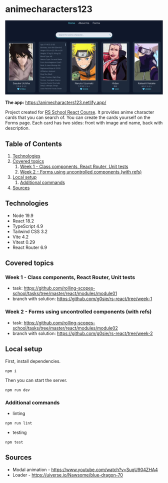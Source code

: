 # animecharacters123

![Screenshot of the app](./screenshot.png)

**The app:** https://animecharacters123.netlify.app/

Project created for [RS School React Course](https://rs.school/react/). It provides anime character cards that you can search of. You can create the cards yourself on the Forms page. Each card has two sides: front with image and name, back with description.

## Table of Contents

1. [Technologies](#technologies)
2. [Covered topics](#covered-topics)
   1. [Week 1 - Class components, React Router, Unit tests](#week-1---class-components-react-router-unit-tests)
   1. [Week 2 - Forms using uncontrolled components (with refs)](#week-2---forms-using-uncontrolled-components-with-refs)
3. [Local setup](#local-setup)
   1. [Additional commands](#additional-commands)
4. [Sources](#sources)

## Technologies

- Node 19.9
- React 18.2
- TypeScript 4.9
- Tailwind CSS 3.2
- Vite 4.2
- Vitest 0.29
- React Router 6.9

## Covered topics

### Week 1 - Class components, React Router, Unit tests

- task: https://github.com/rolling-scopes-school/tasks/tree/master/react/modules/module01
- branch with solution: https://github.com/g0sie/rs-react/tree/week-1

### Week 2 - Forms using uncontrolled components (with refs)

- task: https://github.com/rolling-scopes-school/tasks/tree/master/react/modules/module02
- branch with solution: https://github.com/g0sie/rs-react/tree/week-2

## Local setup

First, install dependencies.

```
npm i
```

Then you can start the server.

```
npm run dev
```

### Additional commands

- linting

```
npm run lint
```

- testing

```
npm test
```

## Sources

- Modal animation - https://www.youtube.com/watch?v=SuqU904ZHA4
- Loader - https://uiverse.io/Nawsome/blue-dragon-70
